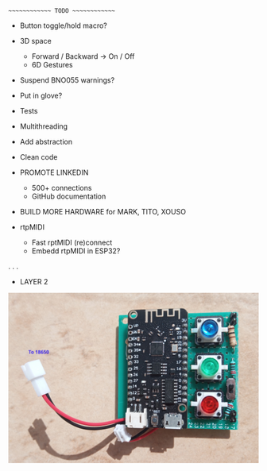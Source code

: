 ~~~~~~~~~~~~~~~~~~~~~~~~~~~~~~
~~~~~~~~~~~~ TODO ~~~~~~~~~~~~
~~~~~~~~~~~~~~~~~~~~~~~~~~~~~~

- Button toggle/hold macro?

- 3D space
    - Forward / Backward -> On / Off
    - 6D Gestures

- Suspend BNO055 warnings?

- Put in glove?

- Tests

- Multithreading

- Add abstraction

- Clean code

- PROMOTE LINKEDIN
    - 500+ connections
    - GitHub documentation

- BUILD MORE HARDWARE for MARK, TITO, XOUSO

- rtpMIDI
    - Fast rptMIDI (re)connect
    - Embedd rtpMIDI in ESP32?

.
.
.

- LAYER 2



![src_structure](https://github.com/Amphicheiras/Pixie-Gauntlet/blob/main/media/PX_Board_TOP.jpg?raw=true)
